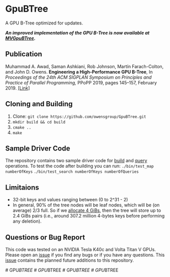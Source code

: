# GpuBTree
A GPU B-Tree optimized for updates.

***An improved implementation of the GPU B-Tree is now available at [MVGpuBTree](https://github.com/owensgroup/MVGpuBTree).***


## Publication
Muhammad A. Awad, Saman Ashkiani, Rob Johnson, Martín Farach-Colton, and John D. Owens. **Engineering a High-Performance GPU B-Tree**, In *Proceedings of the 24th ACM SIGPLAN Symposium on Principles and Practice of Parallel Programming,* PPoPP 2019, pages 145–157, February 2019. [[Link]](https://escholarship.org/content/qt1ph2x5td/qt1ph2x5td.pdf?t=pkuy5m)

## Cloning and Building
1. Clone: `git clone https://github.com/owensgroup/GpuBTree.git`
2. `mkdir build && cd build`
3. `cmake ..`
4. `make`

## Sample Driver Code
The repository contains two sample driver code for [build](https://github.com/owensgroup/GpuBTree/blob/master/test/test_map.cu) and [query](https://github.com/owensgroup/GpuBTree/blob/master/test/test_map_search.cu) operations.
To test the code after building you can run: `./bin/test_map numberOfKeys` `./bin/test_search numberOfKeys numberOfQueries`

## Limitaions
- 32-bit keys and values ranging between (0 to 2^31 - 2)
- In general, 90% of the tree nodes will be leaf nodes, which will be (on average) 2/3 full. So if we [allocate 4 GiBs](https://github.com/owensgroup/GpuBTree/blob/master/src/allocator/pool_allocator.cuh#L75), then the tree will store up to 2.4 GiBs pairs (i.e., around 307.2 million 4-bytes keys before performing  any deletion).
## Questions or Bug Report
This code was tested on an NVIDIA Tesla K40c and Volta Titan V GPUs. Please open an [issue](https://github.com/owensgroup/GpuBTree/issues) if you find any bugs or if you have any questions. This [issue](https://github.com/owensgroup/GpuBTree/issues/1) contains the planned future additions to this repository.





#   G P U _ B T R E E  
 #   G P U _ B T R E E  
 #   G P U _ B T R E E  
 #   G P U _ B T R E E  
 